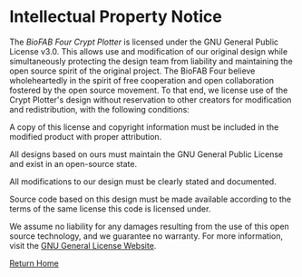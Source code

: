 # Intellectual Property Notice

The *BioFAB Four Crypt Plotter* is licensed under the GNU General Public License v3.0. This allows use and modification of our original design while simultaneously protecting the design team from liability and maintaining the open source spirit of the original project. The BioFAB Four believe wholeheartedly in the spirit of free cooperation and open collaboration fostered by the open source movement. To that end, we license use of the Crypt Plotter's design without reservation to other creators for modification and redistribution, with the following conditions:

A copy of this license and copyright information must be included in the modified product with proper attribution.

All designs based on ours must maintain the GNU General Public License and exist in an open-source state.

All modifications to our design must be clearly stated and documented.

Source code based on this design must be made available according to the terms of the same license this code is licensed under.

We assume no liability for any damages resulting from the use of this open source technology, and we guarantee no warranty. For more information, visit the [GNU General License Website](https://www.gnu.org/licenses/gpl-3.0.en.html).

[Return Home](/Bioplotting-Crypts/index)
